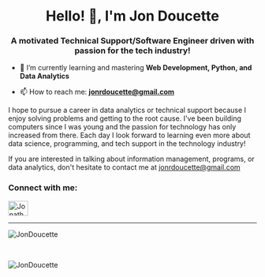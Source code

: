 <h1 align="center">Hello! 👋, I'm Jon Doucette</h1>
<h3 align="center">A motivated Technical Support/Software Engineer driven with passion for the tech industry!</h3>

- 🌱 I’m currently learning and mastering **Web Development, Python, and Data Analytics**

- 📫 How to reach me: **jonrdoucette@gmail.com**

<!--### Blogs posts
<!-- BLOG-POST-LIST:START -->
<!-- BLOG-POST-LIST:END -->
I hope to pursue a career in data analytics or technical support because I enjoy solving problems and getting to the root cause. I've been building computers since I was young and the passion for technology has only increased from there. Each day I look forward to learning even more about data science, programming, and tech support in the technology industry!

If you are interested in talking about information management, programs, or data analytics, don't hesitate to contact me at jonrdoucette@gmail.com

<h3 align="left">Connect with me:</h3>
<p align="left">
<a href="https://www.linkedin.com/in/jonathan-doucette" target="blank"><img align="center" src="https://content.linkedin.com/content/dam/me/business/en-us/amp/brand-site/v2/bg/LI-Bug.svg.original.svg" alt="Jonathan Doucette" height="30" width="40" /></a>
</p>

<hr>

<!--
<h3 align="left">Languages and Tools:</h3>
<p align="left"> <a href="https://azure.microsoft.com/en-in/" target="_blank"> <img src="https://www.vectorlogo.zone/logos/microsoft_azure/microsoft_azure-icon.svg" alt="azure" width="40" height="40"/> </a> <a href="https://getbootstrap.com" target="_blank"> <img src="https://raw.githubusercontent.com/devicons/devicon/master/icons/bootstrap/bootstrap-plain-wordmark.svg" alt="bootstrap" width="40" height="40"/> </a> <a href="https://www.w3schools.com/cs/" target="_blank"> <img src="https://raw.githubusercontent.com/devicons/devicon/master/icons/csharp/csharp-original.svg" alt="csharp" width="40" height="40"/> </a> <a href="https://www.w3schools.com/css/" target="_blank"> <img src="https://raw.githubusercontent.com/devicons/devicon/master/icons/css3/css3-original-wordmark.svg" alt="css3" width="40" height="40"/> </a> <a href="https://dotnet.microsoft.com/" target="_blank"> <img src="https://raw.githubusercontent.com/devicons/devicon/master/icons/dot-net/dot-net-original-wordmark.svg" alt="dotnet" width="40" height="40"/> </a> <a href="https://www.w3.org/html/" target="_blank"> <img src="https://raw.githubusercontent.com/devicons/devicon/master/icons/html5/html5-original-wordmark.svg" alt="html5" width="40" height="40"/> </a> <a href="https://www.microsoft.com/en-us/sql-server" target="_blank"> <img src="https://cdn.worldvectorlogo.com/logos/microsoft-sql-server.svg" alt="mssql" width="40" height="40"/> </a> <a href="https://www.mysql.com/" target="_blank"> <img src="https://raw.githubusercontent.com/devicons/devicon/master/icons/mysql/mysql-original-wordmark.svg" alt="mysql" width="40" height="40"/> </a> </p>
-->
<p> <img align="center" src="https://github-readme-stats-jondoucette.vercel.app/api/top-langs?username=JonDoucette&show_icons=true&locale=en&layout=compact&theme=dark&count_private=true" alt="JonDoucette" /><p>
<br>
  
<p><img align="center" src="https://github-readme-stats-jondoucette.vercel.app/api?username=JonDoucette&show_icons=true&locale=en&theme=dark&count_private=true&hide=stars,contribs" alt="JonDoucette" /></p>

<!--
https://github-readme-streak-stats.herokuapp.com/?user=JonDoucette
-->

